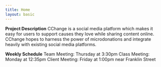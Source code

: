 ```yaml
---
title: Home
layout: basic
---
```


**Project Description**
CChange is a social media platform which makes it easy for users to support causes they love while sharing content online. CChange hopes to harness the power of microdonations and integrate heavily with existing social media platforms.

**Weekly Schedule**
Team Meeting: Thursday at 3:30pm
Class Meeting: Monday at 12:35pm
Client Meeting: Friday at 1:00pm near Franklin Street